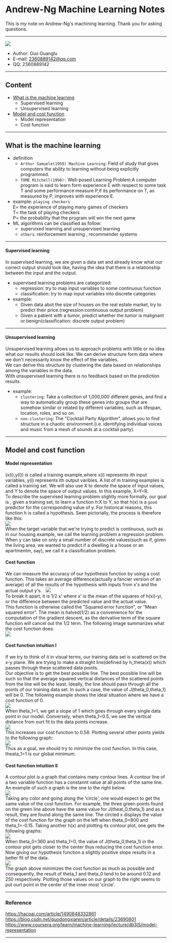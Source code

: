 # Andrew-Ng Machine Learning Notes  
This is my note on Andrew-Ng's machining learning. Thank you for asking questions.

***
[![](/picture/fig_ML.jpg)][Andrew-Ng-coursera]  
- Author: Guo Guanglu  
- E-mail: 2360889142@qq.com
- QQ: 2360889142  

***
## Content
* [What is the machine learning](#what-is-the-machine-learning)  
	* Supervised learning  
	* Unsupervised learning  
* [Model and cost function](#model-and-cost-function)
	* Model representation
	* Cost function
***
What is the machine learning
-----------------------------
* definition  
	* `Arthur Samuele(1959) Machine Learning`:  Field of study that gives computers the ability to learning without being explicitly programmed.  
	* `TOME Mitchell(1998):`  Well-posed Learning Problem:A computer program is said to learn form experience E with respect to some task T and some performance measure P,if its performance on T, as measured by P, improves with experience E.  
* example: `playing checkers`  
E= the experience of playing many games of checkers  
T= the task of playing checkers  
P= the probability that the program will win the next game  
* ML algorithms can be classified as follow:  
	* supervixed learning and unsupervised learning   
	* `others`: reinforcement learning , recommender systems  

***
#### Supervised learning
In supervised learning, we are given a data set and already know what our correct 
output should look like, having the idea that there is a relationship between the 
input and the output.  
* supervised learning problems are categorized:
	* regression: try to map input variables to some continuous function  
	* classification: try to map input variables into discrete categories  
* example:
	* Given data abot the size of houses on the real estate market, try to predict their price.(regression:continuous output problem)  
	* Given a patient with a tumor, predict whether the tumor is malignant or benign(classification: discrete output problem)

***
#### Unsupervised learning
Unsupervised learning allows us to approach problems with little or no idea what our results should look like. We can derive structure
form data where we don't necessarily know the effect of the variables.  
We can derive this structure by clustering the data based on relationships among the variables in the data.  
With unsupervised learning there is no feedback based on the prediction results.  
* example:  
	* `clustering`: Take a collection of 1,000,000 different genes, and find a way to automatically group these genes into groups that are somehow similar or related by different variables, such as lifespan, location, roles, and so on.  
	* `non-clustering`: The "Cocktail Party Algorithm", allows you to find structure in a chaotic environment.(i.e. identifying individual voices and music from a mesh of sounds at a cocktail party).  

***  
Model and cost function
-------  
#### Model representation  
(x(i),y(i)) is called a training example,where x(i) represents ith input variables, y(i) represents ith output varibles. A list of m training examples is called a training set. We will also use X to denote the space of input values, and Y to denote the space of output values. In this example, X=Y=R.  
To describe the supervised learning problem slightly more formally, our goal is , given a training set, to learn a function h:X to Y, so that h(x) is a `good` predictor for the corresponding value of y. For historical reasons, this function h is called a hypothesis. Seen pictorially, the process is therefore like this:  
![](/picture/ML-process.png)  
When the target variable that we're trying to predict is continuous, such as in our housing example, we call the learning problem a regression problem. When y can take on only a small number of discrete values(such as if, given the living area, we wanted to predict if a dwelling is a house or an apartmentm, say), we call it a classification problem.  
#### Cost function  
We can measure the accuracy of our hypothesis function by using a cost function. This takes an average difference(actually a fancier version of an average) of all the results of the hypothesis with inputs from x's and the actual output y's.  
![](/picture/costfunction.png)  
To break it apart, it is 1/2 x' where x' is the mean of the squares of h(xi)-yi, or the difference between the predicted value and the actual value.  
This function is otherwise called the "Squared error function", or "Mean squared error". The mean is halved(1/2) as a convenience for the computation of the gradient descent, as the derivative term of the square function will cancel out the 1/2 term. The following image
summarizes what the cost function does:  
![](/picture/costfunction2.png)  
#### Cost function intuition I  
If we try to think of it in visual terms, our training data set is scattered on the x-y  plane. We are trying to make a straight line(defined by h_theta(x)) which passes through these scattered data points.  
Our objective is to get the best possible line. The best possible line will be such so that the average squared vertical distances of the scattered points from the line will be the least. Ideally, the line should pass through all the points of our training data set. In such a case, the value of J(theta_0,theta_1) will be 0. The following example shows the ideal situation where we have a cost function of 0.  
![](/picture/costfunction_intuition1.png)  
When theta_1=1, we get a slope of 1 which goes through every single data point in our model. Conversely, when theta_1=0.5, we see the vertical distance from ourt fit to the data points increase.  
![](/picture/costfunction_intuition2.png)  
This increases our cost function to 0.58. Plotting several other points yields to the following graph:  
![](/picture/costfunction_intuition3.png)  
Thus as a goal, we should try to minimize the cost function. In this case, theata_1=1 is our global minimum.  
#### Cost function intuition II  
A contour plot is a graph that contains many contour lines. A contour line of a two variable function has a constannt value at all points of the same line. An example of such a graph is the one to the right below.  
![](/picture/costfunction_intuition4.png)  
Taking any color and going along the 'circle', one would expect to get the same value of the cost function. For example, the three green points found on the green line above have the same value for J(theat_0,theta_1) and as a result, they are found along the same line. The circled x displays the value of the cost function for the graph on the left when theta_0=800 and theta_1=-0.15. Taking another h(x) and plotting its contour plot, one gets the following graphs:  
![](/picture/costfunction_intuition5.png)  
When theta_0=360 and theta_1=0, the value of J(theta_0,theta_1) in the contour plot  gets closer to the center thus reducing the cost function error. Now giving our hypothesis function a slightly positive slope results in a better fit of the data.  
![](/picture/costfunction_intuition6)  
The graph above minimizes the cost function as much as possible and consequently, the result of theta_1 and theta_0 tend to be around 0.12 and 250 respectively. Plotting those values on our graph to the right seems to put ourt point in the center of the inner most 'circle'.  


**********
### Reference
https://hacpai.com/article/1490848332861  
https://blog.csdn.net/guodongxiaren/article/details/23690801  
https://www.coursera.org/learn/machine-learning/lecture/db3jS/model-representation  

---------------------------------------------------------
[Andrew-Ng-coursera]:https://www.coursera.org/learn/machine-learning/lecture/db3jS/model-representation "Andrew Ng coursera"


